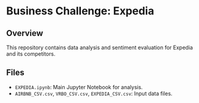 # Business Challenge: Expedia

## Overview
This repository contains data analysis and sentiment evaluation for Expedia and its competitors.

## Files
- `EXPEDIA.ipynb`: Main Jupyter Notebook for analysis.
- `AIRBNB_CSV.csv`, `VRBO_CSV.csv`, `EXPEDIA_CSV.csv`: Input data files.
